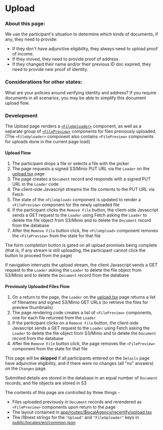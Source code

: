 # Upload

### About this page:

​​We use the participant's situation to determine which kinds of documents, if any, they need to provide:

- If they don't have adjunctive eligibility, they always need to upload proof of income.
- If they moved, they need to provide proof of address.
- If they changed their name and/or their previous ID doc expired, they need to provide new proof of identity.

### Considerations for other states:

What are your policies around verifying identity and address?
If you require documents in all scenarios, you may be able to simplify this document upload flow.

### Development

The Upload page renders a [`<FileUploader>`](../../../participant/app/components/FileUploader.tsx) component, as well as a separate group of [`<FilePreview>`](../../../participant/app/components/FilePreview.tsx) components for files previously uploaded. (The `<FileUploader>` component also contains `<FilePreview>` components for uploads done in the current page load)

#### Upload Flow

1.  The participant drops a file or selects a file with the picker
2.  The page requests a signed S3/Minio PUT URL via the `Loader` on the [upload.tsx](../../../participant/app/routes/%24localAgency/recertify/upload.tsx) page
3.  The page creates a `Document` record and responds with a signed PUT URL in the `Loader` code
4.  The client-side Javascript streams the file contents to the PUT URL via Fetch
5.  The state of the `<FileUpload>` component is updated to render a `<FilePreview>` component for the newly uploaded file
6.  If the participant clicks the `Remove File` button, the client-side Javascript sends a GET request to the `Loader` using Fetch asking the `Loader` to delete the file object from S3/Minio and to delete the `Document` record from the database
7.  After the `Remove File` button click, the `<FileUpload>` component removes the `<FilePreview>` from the state for that file

The form completion button is gated on all upload promises being complete (that is, if any stream is still uploading, the participant cannot click the button to proceed from the page)

If navigation interrupts the upload stream, the client Javascript sends a GET request to the `Loader` asking the `Loader` to delete the file object from S3/Minio and to delete the `Document` record from the database

#### Previously Uploaded Files Flow

1.  On a return to the page, the `Loader` on the [upload.tsx](../../../participant/app/routes/%24localAgency/recertify/upload.tsx) page returns a list of filenames and signed S3/Minio GET URLs (to retrieve the files for preview thumbnails)
2.  The page rendering code creates a list of `<FilePreview>` components, one for each file returned from the `Loader`
3.  If the participant clicks on a `Remove File` button, the client-side Javascript sends a GET request to the `Loader` using Fetch asking the `Loader` to delete the file object from S3/Minio and to delete the `Document` record from the database
4.  After the `Remove File` button click, the page removes the `<FilePreview>` component from the state for that file

This page will be **skipped** if all participants entered on the `Details` page have adjunctive eligibility, and if there were no changes (all "no" answers) on the `Changes` page.

Submitted details are stored in the database in an equal number of `Document` records, and file objects are stored in S3

The contents of this page are controlled by three things -

- Files uploaded previously in `Document` records and rerendered as `<FilePreview>` components upon return to the page
- The layout contained in [app/routes/$localAgency/recertify/upload.tsx](../../../participant/app/routes/%24localAgency/recertify/upload.tsx)
- The i18next strings for the `"Upload"` and `"FileUploader"` keys in [public/locales/en/common.json](../../../participant/public/locales/en/common.json)
